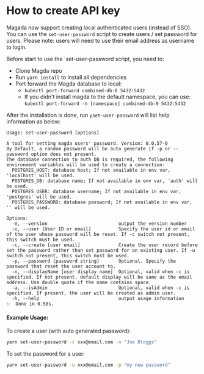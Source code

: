 # How to create API key

Magada now support creating local authenticated users (instead of SSO). You can use the `set-user-password` script to create users / set password for users. Please note: users will need to use their email address as username to login.

Before start to use the `set-user-password script, you need to:

-   Clone Magda repo
-   Run `yarn install` to install all dependencies
-   Port forward the Magda database to local:
    -   `kubectl port-forward combined-db-0 5432:5432`
    -   If you didn't install magda to the default namespace, you can use: `kubectl port-forward -n [namespace] combined-db-0 5432:5432`

After the installation is done, run `yset-user-password` will list help information as below:

```
Usage: set-user-password [options]

A tool for setting magda users' password. Version: 0.0.57-0
By Default, a random password will be auto generate if -p or --password option does not present.
The database connection to auth DB is required, the following environment variables will be used to create a connection:
  POSTGRES_HOST: database host; If not available in env var, 'localhost' will be used.
  POSTGRES_DB: database name; If not available in env var, 'auth' will be used.
  POSTGRES_USER: database username; If not available in env var, 'postgres' will be used.
  POSTGRES_PASSWORD: database password; If not available in env var, '' will be used.

Options:
  -V, --version                          output the version number
  -u, --user [User ID or email]          Specify the user id or email of the user whose password will be reset. If -c switch not present, this switch must be used.
  -c, --create [user email]              Create the user record before set the password rather than set password for an existing user. If -u switch not present, this switch must be used.
  -p, --password [password string]       Optional. Specify the password that reset the user account to.
  -n, --displayName [user display name]  Optional, valid when -c is specified. If not present, default display will be same as the email address. Use double quote if the name contains space.
  -a, --isAdmin                          Optional, valid when -c is specified. If present, the user will be created as admin user.
  -h, --help                             output usage information
✨  Done in 0.58s.
```

#### Example Usage:

To create a user (with auto generated password):

```bash
yarn set-user-password -c xxx@email.com -n "Joe Bloggs"
```

To set the password for a user:

```bash
yarn set-user-password -u xxx@email.com -p "my new password"
```
